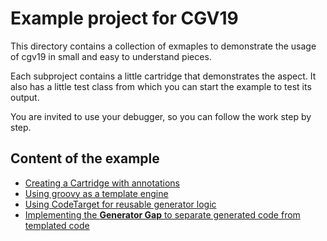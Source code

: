 # Example project for CGV19

This directory contains a collection of exmaples to demonstrate
the usage of cgv19 in small and easy to understand pieces.

Each subproject contains a little cartridge that demonstrates
the aspect. It also has a little test class from which you can
start the example to test its output.

You are invited to use your debugger, so you can follow the 
work step by step.

## Content of the example

* [Creating a Cartridge with annotations](cgv19-annotationcartridge/Readme.md)
* [Using groovy as a template engine](cgv19-groovytemplate/Readme.md)
* [Using CodeTarget for reusable generator logic](cgv19-codetarget/Readme.md)
* [Implementing the __Generator Gap__ to separate generated code from templated code](cgv19-generatorgap/Readme.md)

